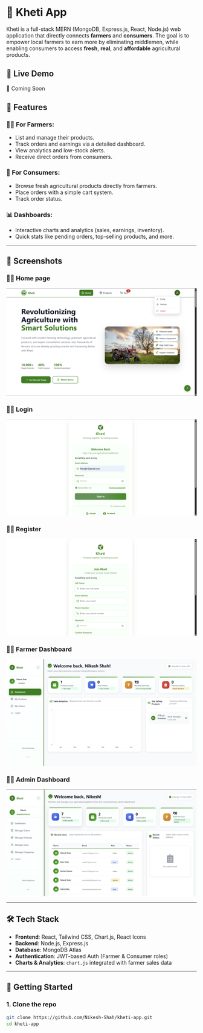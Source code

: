 # 🌱 Kheti App

Kheti is a full-stack MERN (MongoDB, Express.js, React, Node.js) web application that directly connects **farmers** and **consumers**. The goal is to empower local farmers to earn more by eliminating middlemen, while enabling consumers to access **fresh**, **real**, and **affordable** agricultural products.

## 🔗 Live Demo

🚀 Coming Soon

## 🧩 Features

### 👨‍🌾 For Farmers:
- List and manage their products.
- Track orders and earnings via a detailed dashboard.
- View analytics and low-stock alerts.
- Receive direct orders from consumers.

### 🛒 For Consumers:
- Browse fresh agricultural products directly from farmers.
- Place orders with a simple cart system.
- Track order status.

### 📊 Dashboards:
- Interactive charts and analytics (sales, earnings, inventory).
- Quick stats like pending orders, top-selling products, and more.

---

## 📸 Screenshots

### 🧑‍🌾 Home page
![Home Page](./screenshots/home.png)

### 🧑‍🌾 Login

![Login Page](./screenshots/login.png)

### 🧑‍🌾 Register

![Register Page](./screenshots/register.png)




### 🧑‍🌾 Farmer Dashboard

![Farmer Dashboard](./screenshots/farmer.png)

### 🧑‍🌾 Admin Dashboard

![Admin Dashboard](./screenshots/admin.png)



---

## 🛠️ Tech Stack

- **Frontend**: React, Tailwind CSS, Chart.js, React Icons
- **Backend**: Node.js, Express.js
- **Database**: MongoDB Atlas
- **Authentication**: JWT-based Auth (Farmer & Consumer roles)
- **Charts & Analytics**: `chart.js` integrated with farmer sales data

---

## 🚀 Getting Started

### 1. Clone the repo

```bash
git clone https://github.com/Nikesh-Shah/kheti-app.git
cd kheti-app
